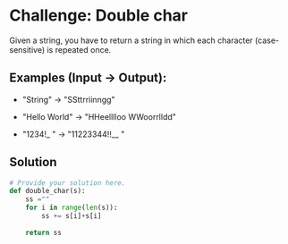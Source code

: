 # Challenge: Double char

Given a string, you have to return a string in which each character (case-sensitive) is repeated once.

## Examples (Input -> Output):

* "String"      -> "SSttrriinngg"

* "Hello World" -> "HHeelllloo  WWoorrlldd"

* "1234!_ "     -> "11223344!!__  "


## Solution

```python
# Provide your solution here.
def double_char(s):
    ss =""
    for i in range(len(s)):
        ss += s[i]+s[i]
    
    return ss
